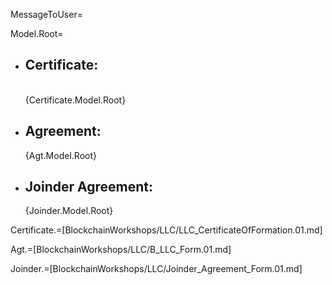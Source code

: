 MessageToUser=<b></b>

Model.Root=<ul><li><h2>Certificate:</h2><br>{Certificate.Model.Root}<li><h2>Agreement:</h2>{Agt.Model.Root}<li><h2>Joinder Agreement:</h2>{Joinder.Model.Root}</ul>

Certificate.=[BlockchainWorkshops/LLC/LLC_CertificateOfFormation.01.md]

Agt.=[BlockchainWorkshops/LLC/B_LLC_Form.01.md]

Joinder.=[BlockchainWorkshops/LLC/Joinder_Agreement_Form.01.md]